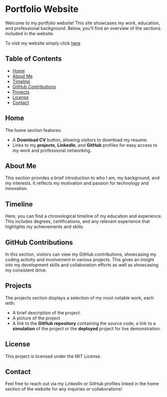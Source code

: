 # Portfolio Website

Welcome to my portfolio website! This site showcases my work, education, and professional background. Below, you'll find an overview of the sections included in the website.

To visit my website simply click [here](https://ollycassidy13.github.io/)

## Table of Contents
- [Home](#home)
- [About Me](#about-me)
- [Timeline](#education-timeline)
- [GitHub Contributions](#github-contributions)
- [Projects](#projects)
- [License](#license)
- [Contact](#contact)

## Home
The home section features:
- A **Download CV** button, allowing visitors to download my resume.
- Links to my **projects**, **LinkedIn**, and **GitHub** profiles for easy access to my work and professional networking.

## About Me
This section provides a brief introduction to who I am, my background, and my interests. It reflects my motivation and passion for technology and innovation.

## Timeline
Here, you can find a chronological timeline of my education and experience. This includes degrees, certifications, and any relevant experience that highlights my achievements and skills.

## GitHub Contributions
In this section, visitors can view my GitHub contributions, showcasing my coding activity and involvement in various projects. This gives an insight into my development skills and collaboration efforts as well as showcasing my consistent drive.

## Projects
The projects section displays a selection of my most notable work, each with:
- A brief description of the project.
- A picture of the project
- A link to the **GitHub repository** containing the source code, a link to a **simulation** of the project or the **deployed** project for live demonstration.

## License

This project is licensed under the MIT License.

## Contact

Feel free to reach out via my LinkedIn or GitHub profiles linked in the home section of the website for any inquiries or collaborations!